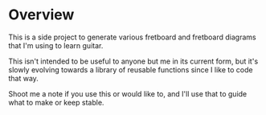 # Overview

This is a side project to generate various fretboard and fretboard diagrams that I'm using to learn guitar.

This isn't intended to be useful to anyone but me in its current form, but it's slowly evolving towards a library of reusable functions since I like to code that way.

Shoot me a note if you use this or would like to, and I'll use that to guide what to make or keep stable.
